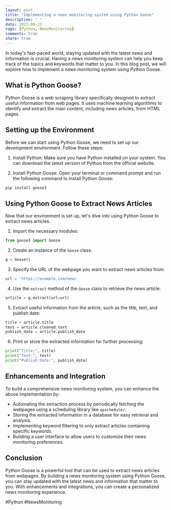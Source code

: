 ```yaml
---
layout: post
title: "Implementing a news monitoring system using Python Goose"
description: " "
date: 2023-09-23
tags: [Python, NewsMonitoring]
comments: true
share: true
---
```


In today's fast-paced world, staying updated with the latest news and information is crucial. Having a news monitoring system can help you keep track of the topics and keywords that matter to you. In this blog post, we will explore how to implement a news monitoring system using Python Goose.

## What is Python Goose?
Python Goose is a web scraping library specifically designed to extract useful information from web pages. It uses machine learning algorithms to identify and extract the main content, including news articles, from HTML pages.

## Setting up the Environment

Before we can start using Python Goose, we need to set up our development environment. Follow these steps:

1. Install Python: Make sure you have Python installed on your system. You can download the latest version of Python from the official website.

2. Install Python Goose: Open your terminal or command prompt and run the following command to install Python Goose:
```python
pip install goose3
```

## Using Python Goose to Extract News Articles

Now that our environment is set up, let's dive into using Python Goose to extract news articles. 

1. Import the necessary modules:
```python
from goose3 import Goose
```

2. Create an instance of the `Goose` class:
```python
g = Goose()
```

3. Specify the URL of the webpage you want to extract news articles from:
```python
url = 'https://example.com/news'
```

4. Use the `extract` method of the `Goose` class to retrieve the news article:
```python
article = g.extract(url=url)
```

5. Extract useful information from the article, such as the title, text, and publish date:
```python
title = article.title
text = article.cleaned_text
publish_date = article.publish_date
```

6. Print or store the extracted information for further processing:
```python
print("Title:", title)
print("Text:", text)
print("Publish Date:", publish_date)
```

## Enhancements and Integration

To build a comprehensive news monitoring system, you can enhance the above implementation by:

- Automating the extraction process by periodically fetching the webpages using a scheduling library like `apscheduler`.
- Storing the extracted information in a database for easy retrieval and analysis.
- Implementing keyword filtering to only extract articles containing specific keywords.
- Building a user interface to allow users to customize their news monitoring preferences.

## Conclusion
Python Goose is a powerful tool that can be used to extract news articles from webpages. By building a news monitoring system using Python Goose, you can stay updated with the latest news and information that matter to you. With enhancements and integrations, you can create a personalized news monitoring experience. 

#Python #NewsMonitoring